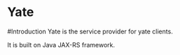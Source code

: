 # Yate
#Introduction
Yate is the service provider for yate clients.

It is built on Java JAX-RS framework.
